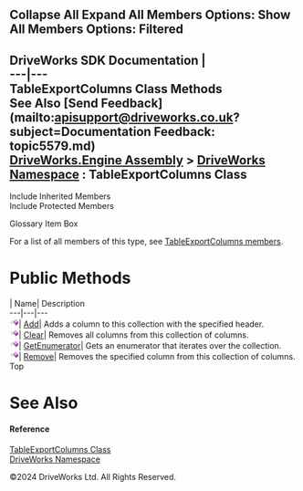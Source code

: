        

 Collapse All Expand All  Members Options: Show All  Members Options: Filtered   
---  
DriveWorks SDK Documentation  |   
---|---  
TableExportColumns Class Methods   
See Also [Send Feedback](mailto:apisupport@driveworks.co.uk?subject=Documentation Feedback: topic5579.md)  
[DriveWorks.Engine Assembly](topic2156.md) > [DriveWorks Namespace](topic2159.md) : TableExportColumns Class  
---  
  
Include Inherited Members    
Include Protected Members    


Glossary Item Box

For a list of all members of this type, see [TableExportColumns members](topic5580.md).

# Public Methods

| Name| Description  
---|---|---  
![Public Method](dotnetimages/publicMethod.gif)| [Add](topic5585.md)| Adds a column to this collection with the specified header.   
![Public Method](dotnetimages/publicMethod.gif)| [Clear](topic5586.md)| Removes all columns from this collection of columns.   
![Public Method](dotnetimages/publicMethod.gif)| [GetEnumerator](topic5587.md)| Gets an enumerator that iterates over the collection.   
![Public Method](dotnetimages/publicMethod.gif)| [Remove](topic5588.md)| Removes the specified column from this collection of columns.   
Top

# See Also

#### Reference

[TableExportColumns Class](topic5579.md)   
[DriveWorks Namespace](topic2159.md)

©2024 DriveWorks Ltd. All Rights Reserved.
